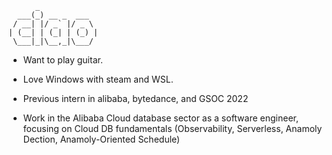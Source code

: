           _
      ___(_) __ _  ___
     / __| |/ _` |/ _ \
    | (__| | (_| | (_) |
     \___|_|\__,_|\___/


- Want to play guitar.

- Love Windows with steam and WSL.
  
- Previous intern in alibaba, bytedance, and GSOC 2022

- Work in the Alibaba Cloud database sector as a software engineer, focusing on Cloud DB fundamentals (Observability, Serverless, Anamoly Dection, Anamoly-Oriented Schedule)
  




<!-- ![wakatime](https://github-readme-stats.vercel.app/api/wakatime?username=noneback&&layout=compact) -->
